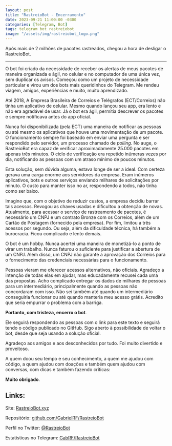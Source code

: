 ```yaml
---
layout: post
title: "RastreioBot - Encerramento"
date: 2023-09-21 11:00:00 -0300
categories: [Telegram, Bot]
tags: telegram bot rastreiobot
image: "/assets/img/rastreiobot_logo.png"
---
```


Após mais de 2 milhões de pacotes rastreados, chegou a hora de desligar o RastreioBot.

---

O bot foi criado da necessidade de receber os alertas de meus pacotes de maneira organizada e ágil, no celular e no computador de uma única vez, sem duplicar os avisos. Começou como um projeto de necessidade particular e virou um dos bots mais queridinhos do Telegram. Me rendeu viagem, amigos, experiências e muito, muito aprendizado.

Até 2018, A Empresa Brasileira de Correios e Telégrafos (ECT/Correios) não tinha um aplicativo de celular. Mesmo quando lançou seu app, era lento e não era agradável de usar. Já o bot era ágil, permitia descrever os pacotes e sempre notificava antes do app oficial. 

Nunca foi disponibilizada (pela ECT) uma maneira de notificar as pessoas ou até mesmo os aplicativos que houve uma movimentação de um pacote. O funcionamento sempre foi baseado em enviar uma pergunta e ser respondido pelo servidor, um processo chamado de <i>polling</i>. No auge, o RastreioBot era capaz de verificar aproximadamente 25.000 pacotes em apenas três minutos. O ciclo de verificação era repetido inúmeras vezes por dia, notificando as pessoas com um atraso mínimo de poucos minutos.

Esta solução, sem dúvida alguma, estava longe de ser a ideal. Com certeza gerava uma carga enorme aos servidores da empresa. Eram inúmeros aplicativos, bots e outros serviços enviando milhares de solicitações por minuto. O custo para manter isso no ar, respondendo a todos, não tinha como ser baixo.

Imagino que, com o objetivo de reduzir custos, a empresa decidiu barrar tais acessos. Revogou as chaves usadas e dificultou a obtenção de novas. Atualmente, para acessar o serviço de rastreamento de pacotes, é necessário um CNPJ e um contrato Bronze com os Correios, além de um Cartão de Postagem (fornecido pela empresa). Por fim, limitou a três acessos por segundo. Ou seja, além da dificuldade técnica, há também a burocracia. Ficou complicado e lento demais.

O bot é um hobby. Nunca acertei uma maneira de monetizá-lo a ponto de virar um trabalho. Nunca faturou o suficiente para justificar a abertura de um CNPJ. Além disso, um CNPJ não garante a aprovação dos Correios para o fornecimento das credenciais necessárias para o funcionamento.

Pessoas vieram me oferecer acessos alternativos, não oficiais. Agradeço a intenção de todas elas em ajudar, mas educadamente recusei cada uma das propostas. Acho complicado entregar os dados de milhares de pessoas para um intermediário, principalmente quando as pessoas não concordaram com isso. Não sei também até quando um intermediário conseguiria funcionar ou até quando manteria meu acesso grátis. Acredito que seria empurrar o problema com a barriga.

<b>Portanto, com tristeza, encerro o bot</b>.

Ele seguirá respondendo as pessoas com o link para este texto e seguirá tendo o código publicado no GitHub. Sigo aberto à possibilidade de voltar o bot, desde que seja usando a solução oficial.

Agradeço aos amigos e aos desconhecidos por tudo. Foi muito divertido e proveitoso. 

A quem doou seu tempo e seu conhecimento, a quem me ajudou com código, a quem ajudou com doações e também quem ajudou com conversas, com dicas e também fazendo críticas:

<b>Muito obrigado</b>.

## Links:

Site: [RastreioBot.xyz](https://rastreiobot.xyz)

Repositório: [github.com/GabrielRF/RastreioBot](https://github.com/GabrielRF/RastreioBot)

Perfil no Twitter: [@RastreioBot](https://twitter.com/RastreioBot)

Estatísticas no Telegram: [GabRF/RastreioBot](https://t.me/GabRF/3/)
